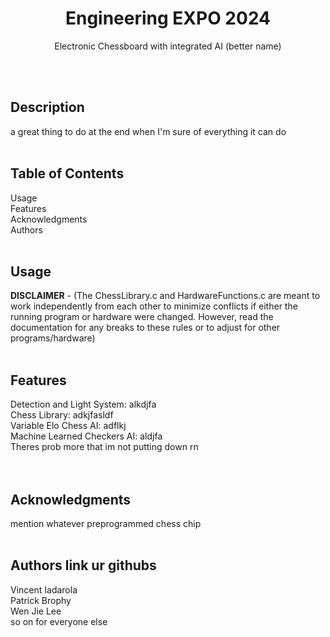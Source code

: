 


<div align="center">

  # Engineering EXPO 2024
  Electronic Chessboard with integrated AI (better name)
</div>
<br /> <br />

## Description
a great thing to do at the end when I'm sure of everything it can do
<br /><br />

## Table of Contents
Usage<br />
Features<br />
Acknowledgments<br />
Authors
<br /><br />

## Usage
**DISCLAIMER** - (The ChessLibrary.c and HardwareFunctions.c are meant to work independently from each other to minimize conflicts if either the running program or hardware were changed. However, read the documentation for any breaks to these rules or to adjust for other programs/hardware) 
<br /><br />

## Features
Detection and Light System: alkdjfa<br />
Chess Library: adkjfasldf<br />
Variable Elo Chess AI: adflkj<br />
Machine Learned Checkers AI: aldjfa<br />
Theres prob more that im not putting down rn<br />
<br /><br />

## Acknowledgments
mention whatever preprogrammed chess chip
<br /><br />

## Authors link ur githubs
Vincent Iadarola <br />
Patrick Brophy <br />
Wen Jie Lee<br />
so on for everyone else<br />

